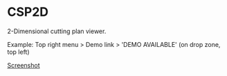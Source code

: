 # CSP2D

2-Dimensional cutting plan viewer.

Example:
Top right menu > Demo link > 'DEMO AVAILABLE' (on drop zone, top left)

[Screenshot](https://github.com/Oscar-Oliveira/CSP2D/blob/master/images/CSP2D.jpg)
